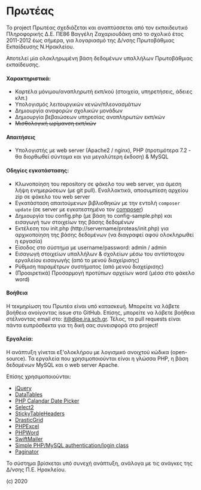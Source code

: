 # Πρωτέας

Το project Πρωτέας σχεδιάζεται και αναπτύσσεται από τον εκπαιδευτικό Πληροφορικής Δ.Ε. ΠΕ86 Βαγγέλη Ζαχαριουδάκη από το σχολικό έτος 2011-2012 έως σήμερα, για λογαριασμό της Δ/νσης Πρωτοβάθμιας Εκπαίδευσης Ν.Ηρακλείου.

Αποτελεί μία ολοκληρωμένη βάση δεδομένων υπαλλήλων Πρωτοβάθμιας εκπαίδευσης.

#### Χαρακτηριστικά:

- Καρτέλα μόνιμου/αναπληρωτή εκπ/κού (στοιχεία, υπηρετήσεις, άδειες κλπ.)
- Υπολογισμός λειτουργικών κενών/πλεονασμάτων
- Δημιουργία αναφορών σχολικών μονάδων
- Δημιουργία βεβαιώσεων υπηρεσίας αναπληρωτών εκπ/κών
- ~~Μισθολογική ωρίμανση εκπ/κών~~

#### Απαιτήσεις
- Υπολογιστής με web server (Apache2 / nginx), PHP (προτιμότερα 7.2 - θα διορθωθεί σύντομα και για μεγαλύτερη έκδοση) & MySQL 

#### Οδηγίες εγκατάστασης:
- Κλωνοποίηση του repository σε φάκελο του web server, για άμεση λήψη ενημερώσεων (με git pull). Εναλλακτικά, αποσυμπίεση αρχείου zip σε φάκελο του web server
- Εγκατάσταση απαιτούμενων βιβλιοθηκών με την εντολή `composer update` (σε server με εγκατεστημένο τον [composer](https://getcomposer.org/))
- Δημιουργία του config.php (με βάση το config-sample.php) και εισαγωγή των στοιχείων της βάσης δεδομένων
- Εκτέλεση του init.php (http://servername/proteas/init.php) για αρχικοποίηση της βάσης δεδομένων (να διαγραφεί αφού ολοκληρωθεί η εργασία)
- Είσοδος στο σύστημα με username/password: admin / admin
- Εισαγωγή στοιχείων υπαλλήλων & σχολείων μέσω του αντίστοιχου εργαλείου εισαγωγής (από το μενού διαχείρισης)
- Ρύθμιση παραμέτρων συστήματος (από μενού διαχείρισης)
- (Προαιρετικά) Προσαρμογή προτύπων αρχείων word (μέσα στο φάκελο word)

#### Βοήθεια
Η τεκμηρίωση του Πρωτέα είναι υπό κατασκευή. Mπορείτε να λάβετε βοήθεια ανοίγοντας issue στο GitHub. Επίσης, μπορείτε να λάβετε βοήθεια στέλνοντας email στο: it@dipe.ira.sch.gr. Τέλος, τα pull requests είναι πάντα ευπρόσδεκτα για τη δική σας συνεισφορά στο project!

#### Εργαλεία:
Η ανάπτυξη γίνεται εξ'ολοκλήρου με λογισμικό ανοιχτού κώδικα (open-source).
Τα εργαλεία που χρησιμοποιούνται είναι η γλώσσα PHP, η βάση δεδομένων MySQL και ο web server Apache.

Επίσης χρησιμοποιούνται:

- [jQuery](https://jquery.com/)
- [DataTables](https://datatables.net/)
- [PHP Calandar Date Picker](http://www.triconsole.com/php/calendar_datepicker.php)
- [Select2](https://select2.org/)
- [StickyTableHeaders](https://github.com/jmosbech/StickyTableHeaders)
- [DrasticGrid](https://www.linux.com/news/quickly-put-data-mysql-web-drasticgrid)
- [PHPExcel](https://github.com/PHPOffice/PHPExcel)
- [PHPWord](https://github.com/PHPOffice/PHPWord)
- [SwiftMailer](https://swiftmailer.symfony.com/)
- [Simple PHP/MySQL authentication/login class](http://www.emirplicanic.com/php/simple-phpmysql-authentication-class)
- [Paginator](https://code.tutsplus.com/tutorials/how-to-paginate-data-with-php--net-2928)

Το σύστημα βρίσκεται υπό συνεχή ανάπτυξη, ανάλογα με τις ανάγκες της Δ/νσης Π.Ε. Ηρακλείου.



(c) 2020
